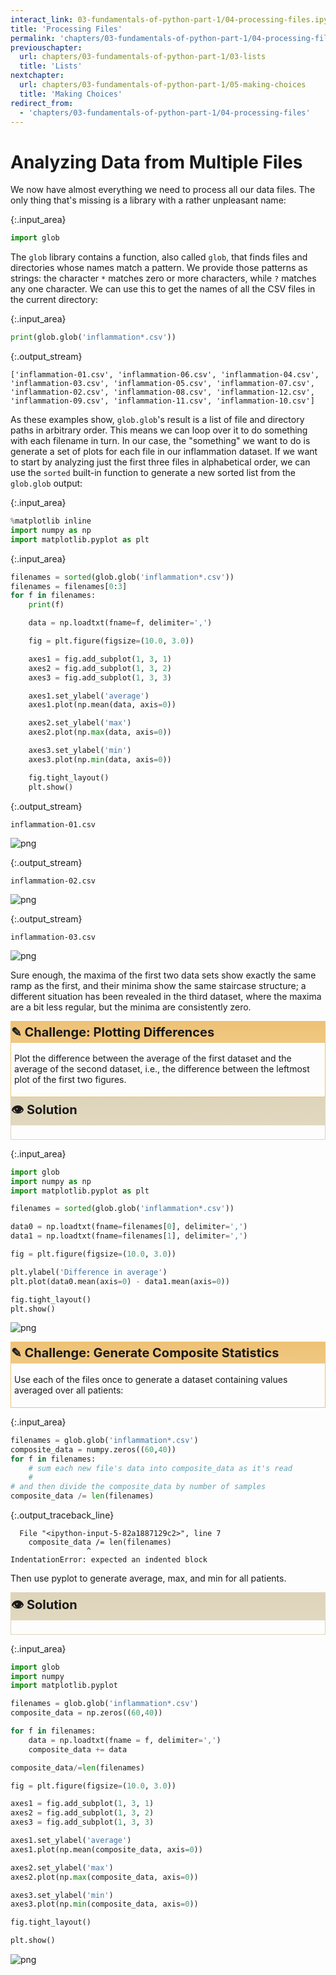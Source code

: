 ```yaml
---
interact_link: 03-fundamentals-of-python-part-1/04-processing-files.ipynb
title: 'Processing Files'
permalink: 'chapters/03-fundamentals-of-python-part-1/04-processing-files'
previouschapter:
  url: chapters/03-fundamentals-of-python-part-1/03-lists
  title: 'Lists'
nextchapter:
  url: chapters/03-fundamentals-of-python-part-1/05-making-choices
  title: 'Making Choices'
redirect_from:
  - 'chapters/03-fundamentals-of-python-part-1/04-processing-files'
---
```


# Analyzing Data from Multiple Files

We now have almost everything we need to process all our data files.
The only thing that's missing is a library with a rather unpleasant name:


{:.input_area}
```python
import glob
```

The `glob` library contains a function, also called `glob`,
that finds files and directories whose names match a pattern.
We provide those patterns as strings:
the character `*` matches zero or more characters,
while `?` matches any one character.
We can use this to get the names of all the CSV files in the current directory:


{:.input_area}
```python
print(glob.glob('inflammation*.csv'))
```

{:.output_stream}
```
['inflammation-01.csv', 'inflammation-06.csv', 'inflammation-04.csv', 'inflammation-03.csv', 'inflammation-05.csv', 'inflammation-07.csv', 'inflammation-02.csv', 'inflammation-08.csv', 'inflammation-12.csv', 'inflammation-09.csv', 'inflammation-11.csv', 'inflammation-10.csv']

```

As these examples show,
`glob.glob`'s result is a list of file and directory paths in arbitrary order.
This means we can loop over it
to do something with each filename in turn.
In our case,
the "something" we want to do is generate a set of plots for each file in our inflammation dataset.
If we want to start by analyzing just the first three files in alphabetical order, we can use the
`sorted` built-in function to generate a new sorted list from the `glob.glob` output:


{:.input_area}
```python
%matplotlib inline
import numpy as np
import matplotlib.pyplot as plt
```


{:.input_area}
```python
filenames = sorted(glob.glob('inflammation*.csv'))
filenames = filenames[0:3]
for f in filenames:
    print(f)

    data = np.loadtxt(fname=f, delimiter=',')

    fig = plt.figure(figsize=(10.0, 3.0))

    axes1 = fig.add_subplot(1, 3, 1)
    axes2 = fig.add_subplot(1, 3, 2)
    axes3 = fig.add_subplot(1, 3, 3)

    axes1.set_ylabel('average')
    axes1.plot(np.mean(data, axis=0))

    axes2.set_ylabel('max')
    axes2.plot(np.max(data, axis=0))

    axes3.set_ylabel('min')
    axes3.plot(np.min(data, axis=0))

    fig.tight_layout()
    plt.show()
```

{:.output_stream}
```
inflammation-01.csv

```


![png](../../images/chapters/03-fundamentals-of-python-part-1/04-processing-files_7_1.png)


{:.output_stream}
```
inflammation-02.csv

```


![png](../../images/chapters/03-fundamentals-of-python-part-1/04-processing-files_7_3.png)


{:.output_stream}
```
inflammation-03.csv

```


![png](../../images/chapters/03-fundamentals-of-python-part-1/04-processing-files_7_5.png)


Sure enough,
the maxima of the first two data sets show exactly the same ramp as the first,
and their minima show the same staircase structure;
a different situation has been revealed in the third dataset,
where the maxima are a bit less regular, but the minima are consistently zero.

<div style='padding-left: 5px; padding-top: 0; padding-bottom: 0; padding-right: 0; border: 1px solid; border-color: #eec275; padding-bottom: 5px;'><h2 style='padding-top: 5px; padding-bottom: 5px; font-size: 20px; background: linear-gradient(to bottom, #eec275, #f0c883); border-color: #eec275; margin-top: 0px; margin-left: -5px;'> &#9998; Challenge: Plotting Differences</h2>
<p>Plot the difference between the average of the first dataset
and the average of the second dataset,
i.e., the difference between the leftmost plot of the first two figures.</p></div>

<div style='padding-left: 5px; padding-top: 0; padding-bottom: 0; padding-right: 0; border: 1px solid; border-color: #ded4b9; padding-bottom: 5px;'><h2 style='padding-top: 5px; padding-bottom: 5px; font-size: 20px; background: linear-gradient(to bottom, #ded4b9, #e1d8c0); border-color: #ded4b9; margin-top: 0px; margin-left: -5px;'> &#128065; Solution</h2></div>


{:.input_area}
```python
import glob
import numpy as np
import matplotlib.pyplot as plt

filenames = sorted(glob.glob('inflammation*.csv'))

data0 = np.loadtxt(fname=filenames[0], delimiter=',')
data1 = np.loadtxt(fname=filenames[1], delimiter=',')

fig = plt.figure(figsize=(10.0, 3.0))

plt.ylabel('Difference in average')
plt.plot(data0.mean(axis=0) - data1.mean(axis=0))

fig.tight_layout()
plt.show()
```


![png](../../images/chapters/03-fundamentals-of-python-part-1/04-processing-files_11_0.png)


<div style='padding-left: 5px; padding-top: 0; padding-bottom: 0; padding-right: 0; border: 1px solid; border-color: #eec275; padding-bottom: 5px;'><h2 style='padding-top: 5px; padding-bottom: 5px; font-size: 20px; background: linear-gradient(to bottom, #eec275, #f0c883); border-color: #eec275; margin-top: 0px; margin-left: -5px;'> &#9998; Challenge: Generate Composite Statistics</h2>
<p>Use each of the files once to generate a dataset containing values averaged over all patients:</p></div>


{:.input_area}
```python
filenames = glob.glob('inflammation*.csv')
composite_data = numpy.zeros((60,40))
for f in filenames:
    # sum each new file's data into composite_data as it's read
    #
# and then divide the composite_data by number of samples
composite_data /= len(filenames)
```


{:.output_traceback_line}
```
  File "<ipython-input-5-82a1887129c2>", line 7
    composite_data /= len(filenames)
                 ^
IndentationError: expected an indented block

```


Then use pyplot to generate average, max, and min for all patients.

<div style='padding-left: 5px; padding-top: 0; padding-bottom: 0; padding-right: 0; border: 1px solid; border-color: #ded4b9; padding-bottom: 5px;'><h2 style='padding-top: 5px; padding-bottom: 5px; font-size: 20px; background: linear-gradient(to bottom, #ded4b9, #e1d8c0); border-color: #ded4b9; margin-top: 0px; margin-left: -5px;'> &#128065; Solution</h2></div>


{:.input_area}
```python
import glob
import numpy
import matplotlib.pyplot

filenames = glob.glob('inflammation*.csv')
composite_data = np.zeros((60,40))

for f in filenames:
    data = np.loadtxt(fname = f, delimiter=',')
    composite_data += data

composite_data/=len(filenames)

fig = plt.figure(figsize=(10.0, 3.0))

axes1 = fig.add_subplot(1, 3, 1)
axes2 = fig.add_subplot(1, 3, 2)
axes3 = fig.add_subplot(1, 3, 3)

axes1.set_ylabel('average')
axes1.plot(np.mean(composite_data, axis=0))

axes2.set_ylabel('max')
axes2.plot(np.max(composite_data, axis=0))

axes3.set_ylabel('min')
axes3.plot(np.min(composite_data, axis=0))

fig.tight_layout()

plt.show()
```


![png](../../images/chapters/03-fundamentals-of-python-part-1/04-processing-files_16_0.png)

